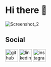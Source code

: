 # Hi there 👋
![Screenshot_2](https://github.com/Dinendalbae/Dinendalbae/assets/69736205/142ceb84-3b62-4f76-89c1-e2b75921c59d)



## Social
[<img src='https://cdn.jsdelivr.net/npm/simple-icons@3.0.1/icons/github.svg' alt='github' height='40'>](https://github.com/Dinendalbae)  [<img src='https://cdn.jsdelivr.net/npm/simple-icons@3.0.1/icons/linkedin.svg' alt='linkedin' height='40'>](https://www.linkedin.com/in/yasin-emre-yildiz/)  [<img src='https://cdn.jsdelivr.net/npm/simple-icons@3.0.1/icons/instagram.svg' alt='instagram' height='40'>](https://www.instagram.com/yemreyildiz_/)  
